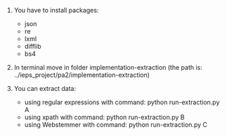 1. You have to install packages:
    - json
    - re
    - lxml 
    - difflib
    - bs4
   
2. In terminal move in folder implementation-extraction
   (the path is: ../ieps_project/pa2/implementation-extraction)
   
3. You can extract data:
   - using regular expressions with command: python run-extraction.py A
   - using xpath with command: python run-extraction.py B
   - using Webstemmer with command: python run-extraction.py C
